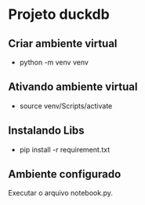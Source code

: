 # Projeto duckdb

## Criar ambiente virtual
- python -m venv venv

## Ativando ambiente virtual
- source venv/Scripts/activate

## Instalando Libs
- pip install -r requirement.txt 

## Ambiente configurado
Executar o arquivo notebook.py.